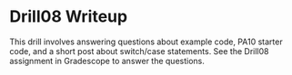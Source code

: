 # Drill08 Writeup

This drill involves answering questions about example code, PA10 starter code, and 
a short post about switch/case statements.  See the Drill08 assignment in Gradescope
to answer the questions.
